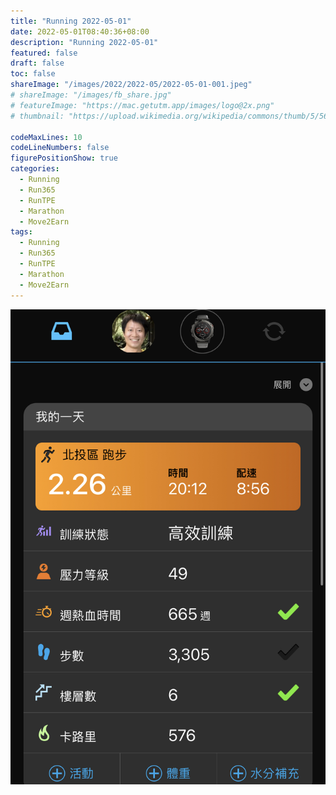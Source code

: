 ```yaml
---
title: "Running 2022-05-01"
date: 2022-05-01T08:40:36+08:00
description: "Running 2022-05-01"
featured: false
draft: false
toc: false
shareImage: "/images/2022/2022-05/2022-05-01-001.jpeg"
# shareImage: "/images/fb_share.jpg"
# featureImage: "https://mac.getutm.app/images/logo@2x.png"
# thumbnail: "https://upload.wikimedia.org/wikipedia/commons/thumb/5/56/UTM_Logo.png/440px-UTM_Logo.png"

codeMaxLines: 10
codeLineNumbers: false
figurePositionShow: true
categories:
  - Running
  - Run365
  - RunTPE
  - Marathon
  - Move2Earn
tags:
  - Running
  - Run365
  - RunTPE
  - Marathon
  - Move2Earn
---
```



![](/images/2022/2022-05/2022-05-01-001.jpeg)

